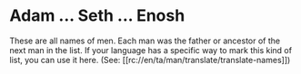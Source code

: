 # Adam ... Seth ... Enosh 

These are all names of men. Each man was the father or ancestor of the next man in the list. If your language has a specific way to mark this kind of list, you can use it here. (See: [[rc://en/ta/man/translate/translate-names]])

